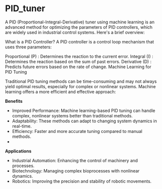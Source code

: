 # PID_tuner
A PID (Proportional-Integral-Derivative) tuner using machine learning is an advanced method for optimizing the parameters of PID controllers, which are widely used in industrial control systems. Here's a brief overview:

What is a PID Controller?
A PID controller is a control loop mechanism that uses three parameters:

Proportional (P) : Determines the reaction to the current error.
Integral (I)     : Determines the reaction based on the sum of past errors.
Derivative (D)   : Predicts future errors based on the rate of change.
Machine Learning for PID Tuning

Traditional PID tuning methods can be time-consuming and may not always yield optimal results, especially for complex or nonlinear systems. Machine learning offers a more efficient and effective approach:



**Benefits**
* Improved Performance: Machine learning-based PID tuning can handle complex, nonlinear systems better than traditional methods.
* Adaptability: These methods can adapt to changing system dynamics in real-time.
* Efficiency: Faster and more accurate tuning compared to manual methods.
* 
**Applications**
* Industrial Automation: Enhancing the control of machinery and processes.
* Biotechnology: Managing complex bioprocesses with nonlinear dynamics.
* Robotics: Improving the precision and stability of robotic movements.
